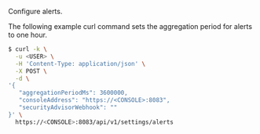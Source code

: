 Configure alerts.

The following example curl command sets the aggregation period for alerts to one hour.

```bash
$ curl -k \
  -u <USER> \
  -H 'Content-Type: application/json' \
  -X POST \
  -d \
'{
   "aggregationPeriodMs": 3600000,
   "consoleAddress": "https://<CONSOLE>:8083",
   "securityAdvisorWebhook": ""   
}' \
  https://<CONSOLE>:8083/api/v1/settings/alerts
```
